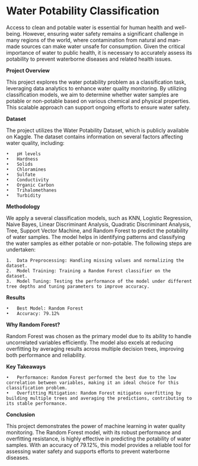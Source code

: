 # Water Potability Classification

Access to clean and potable water is essential for human health and well-being. However, ensuring water safety remains a significant challenge in many regions of the world, where contamination from natural and man-made sources can make water unsafe for consumption. Given the critical importance of water to public health, it is necessary to accurately assess its potability to prevent waterborne diseases and related health issues.

**Project Overview**

This project explores the water potability problem as a classification task, leveraging data analytics to enhance water quality monitoring. By utilizing classification models, we aim to determine whether water samples are potable or non-potable based on various chemical and physical properties. This scalable approach can support ongoing efforts to ensure water safety.

**Dataset**

The project utilizes the Water Potability Dataset, which is publicly available on Kaggle. The dataset contains information on several factors affecting water quality, including:

	•	pH levels
	•	Hardness
	•	Solids
 	•	Chloramines
	•	Sulfate
	•	Conductivity
 	•	Organic Carbon
	•	Trihalomethanes
	•	Turbidity
 
**Methodology**

We apply a several classification models, such as KNN, Logistic Regression, Naive Bayes, Linear Discriminant Analysis, Quadratic Discriminant Analysis, Tree, Support Vector Machine, and Random Forest to predict the potability of water samples. The model helps in identifying patterns and classifying the water samples as either potable or non-potable. The following steps are undertaken:

	1.	Data Preprocessing: Handling missing values and normalizing the dataset.
	2.	Model Training: Training a Random Forest classifier on the dataset.
	3.	Model Tuning: Testing the performance of the model under different tree depths and tuning parameters to improve accuracy.

**Results**

	•	Best Model: Random Forest
	•	Accuracy: 79.12%

**Why Random Forest?**

Random Forest was chosen as the primary model due to its ability to handle uncorrelated variables efficiently. The model also excels at reducing overfitting by averaging results across multiple decision trees, improving both performance and reliability.

**Key Takeaways**

	•	Performance: Random Forest performed the best due to the low correlation between variables, making it an ideal choice for this classification problem.
	•	Overfitting Mitigation: Random Forest mitigates overfitting by building multiple trees and averaging the predictions, contributing to its stable performance.

**Conclusion**

This project demonstrates the power of machine learning in water quality monitoring. The Random Forest model, with its robust performance and overfitting resistance, is highly effective in predicting the potability of water samples. With an accuracy of 79.12%, this model provides a reliable tool for assessing water safety and supports efforts to prevent waterborne diseases.
